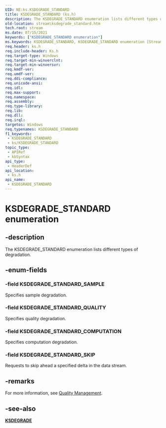 ```yaml
---
UID: NE:ks.KSDEGRADE_STANDARD
title: KSDEGRADE_STANDARD (ks.h)
description: The KSDEGRADE_STANDARD enumeration lists different types of degradation.
old-location: stream\ksdegrade_standard.htm
tech.root: stream
ms.date: 07/15/2021
keywords: ["KSDEGRADE_STANDARD enumeration"]
ms.keywords: KSDEGRADE_STANDARD, KSDEGRADE_STANDARD enumeration [Streaming Media Devices], KSDEGRADE_STANDARD_COMPUTATION, KSDEGRADE_STANDARD_QUALITY, KSDEGRADE_STANDARD_SAMPLE, KSDEGRADE_STANDARD_SKIP, ks-struct_933ec08b-6ad6-47dc-8092-357d6bbe1c72.xml, ks/KSDEGRADE_STANDARD, ks/KSDEGRADE_STANDARD_COMPUTATION, ks/KSDEGRADE_STANDARD_QUALITY, ks/KSDEGRADE_STANDARD_SAMPLE, ks/KSDEGRADE_STANDARD_SKIP, stream.ksdegrade_standard
req.header: ks.h
req.include-header: Ks.h
req.target-type: Windows
req.target-min-winverclnt: 
req.target-min-winversvr: 
req.kmdf-ver: 
req.umdf-ver: 
req.ddi-compliance: 
req.unicode-ansi: 
req.idl: 
req.max-support: 
req.namespace: 
req.assembly: 
req.type-library: 
req.lib: 
req.dll: 
req.irql: 
targetos: Windows
req.typenames: KSDEGRADE_STANDARD
f1_keywords:
 - KSDEGRADE_STANDARD
 - ks/KSDEGRADE_STANDARD
topic_type:
 - APIRef
 - kbSyntax
api_type:
 - HeaderDef
api_location:
 - ks.h
api_name:
 - KSDEGRADE_STANDARD
---
```


# KSDEGRADE_STANDARD enumeration


## -description

The KSDEGRADE_STANDARD enumeration lists different types of degradation.

## -enum-fields

### -field KSDEGRADE_STANDARD_SAMPLE

Specifies sample degradation.

### -field KSDEGRADE_STANDARD_QUALITY

Specifies quality degradation.

### -field KSDEGRADE_STANDARD_COMPUTATION

Specifies computation degradation.

### -field KSDEGRADE_STANDARD_SKIP

Requests to skip ahead a specified delta in the data stream.

## -remarks

For more information, see [Quality Management](/windows-hardware/drivers/stream/quality-management).

## -see-also

[**KSDEGRADE**](/windows-hardware/drivers/stream/ksdegrade-structure)

